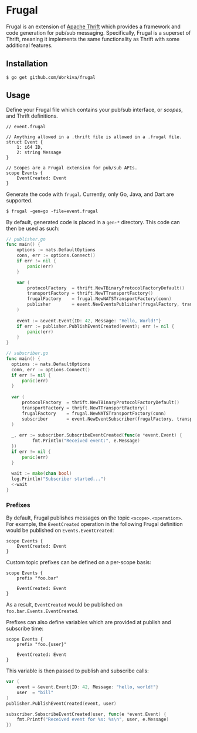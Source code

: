 # Frugal

Frugal is an extension of [Apache Thrift](https://thrift.apache.org/) which provides a framework and code generation for pub/sub messaging. Specifically, Frugal is a superset of Thrift, meaning it implements the same functionality as Thrift with some additional features.

## Installation

```
$ go get github.com/Workiva/frugal
```

## Usage

Define your Frugal file which contains your pub/sub interface, or *scopes*, and Thrift definitions.

```thrift
// event.frugal

// Anything allowed in a .thrift file is allowed in a .frugal file.
struct Event {
    1: i64 ID,
    2: string Message
}

// Scopes are a Frugal extension for pub/sub APIs.
scope Events {
    EventCreated: Event
}
```

Generate the code with `frugal`. Currently, only Go, Java, and Dart are supported.

```
$ frugal -gen=go -file=event.frugal
```

By default, generated code is placed in a `gen-*` directory. This code can then be used as such:

```go
// publisher.go
func main() {
    options := nats.DefaultOptions
    conn, err := options.Connect()
    if err != nil {
        panic(err)
    }

    var (
        protocolFactory  = thrift.NewTBinaryProtocolFactoryDefault()
        transportFactory = thrift.NewTTransportFactory()
        frugalFactory    = frugal.NewNATSTransportFactory(conn)
        publisher        = event.NewEventsPublisher(frugalFactory, transportFactory, protocolFactory)
    )
    
    event := &event.Event{ID: 42, Message: "Hello, World!"}
    if err := publisher.PublishEventCreated(event); err != nil {
        panic(err)
    }
}
```

```go
// subscriber.go
func main() {
  options := nats.DefaultOptions
  conn, err := options.Connect()
  if err != nil {
      panic(err)
  }
  
  var (
      protocolFactory  = thrift.NewTBinaryProtocolFactoryDefault()
      transportFactory = thrift.NewTTransportFactory()
      frugalFactory    = frugal.NewNATSTransportFactory(conn)
      subscriber       = event.NewEventSubscriber(frugalFactory, transportFactory, protocolFactory)
  )
  
  _, err := subscriber.SubscribeEventCreated(func(e *event.Event) {
          fmt.Println("Received event:", e.Message)
  })
  if err != nil {
      panic(err)
  }
  
  wait := make(chan bool)
  log.Println("Subscriber started...")
  <-wait
}
```

### Prefixes

By default, Frugal publishes messages on the topic `<scope>.<operation>`. For example, the `EventCreated` operation in the following Frugal definition would be published on `Events.EventCreated`:

```thrift
scope Events {
    EventCreated: Event
}
```

Custom topic prefixes can be defined on a per-scope basis:

```thrift
scope Events {
    prefix "foo.bar"
    
    EventCreated: Event
}
```

As a result, `EventCreated` would be published on `foo.bar.Events.EventCreated`.

Prefixes can also define variables which are provided at publish and subscribe time:

```thrift
scope Events {
    prefix "foo.{user}"
    
    EventCreated: Event
}
```

This variable is then passed to publish and subscribe calls:

```go
var (
    event = &event.Event{ID: 42, Message: "hello, world!"}
    user  = "bill"
)
publisher.PublishEventCreated(event, user)

subscriber.SubscribeEventCreated(user, func(e *event.Event) {
    fmt.Printf("Received event for %s: %s\n", user, e.Message)
})
```
